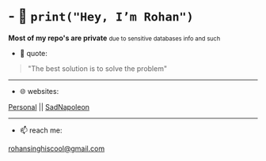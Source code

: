 # - 👋 `print("Hey, I’m Rohan")`



<b>Most of my repo's are private</b>
<small>due to sensitive databases info and such</small>



- 💭 quote:

> "The best solution is to solve the problem"

---

- 🌐 websites:

[Personal](https://rohansingh.vercel.app) || [SadNapoleon](https://sadnapoleon.netlify.app
)

---

- 📫 reach me:

rohansinghiscool@gmail.com

<!---
rohansingh20/rohansingh20 is a ✨ special ✨ repository because its `README.md` (this file) appears on your GitHub profile.
You can click the Preview link to take a look at your changes.
--->
